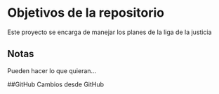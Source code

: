 # Objetivos de la repositorio

Este proyecto se encarga de manejar los planes de la liga de la justicia


## Notas
Pueden hacer lo que quieran...

##GitHub
Cambios desde GitHub
